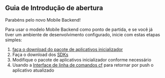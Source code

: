 Guia de Introdução de abertura
-----------------------------------------
Parabéns pelo novo Mobile Backend!

Para usar o modelo Mobile Backend como ponto de partida, e se você já tiver um ambiente de desenvolvimento configurado, inicie com estas etapas simples:

1. [faça o download do pacote de aplicativos inicializador](${ace-url}/rest/apps/${app-guid}/starter-download)
2. Faça o download dos [SDKs](${doc-url}/#starters/mobile/sdk.html)
3. Modifique o pacote de aplicativos inicializador conforme necessário
4. Usando a [Interface de linha de comandos cf](https://github.com/cloudfoundry/cli) para retornar por push o aplicativo atualizado
